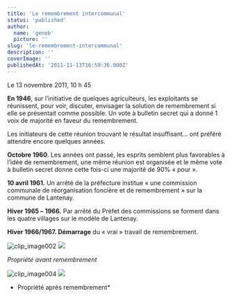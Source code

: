 ```yaml
---
title: 'Le remembrement intercommunal'
status: 'published'
author:
  name: 'geneb'
  picture: ''
slug: 'le-remembrement-intercommunal'
description: ''
coverImage: ''
publishedAt: '2011-11-13T16:59:36.000Z'
---
```


Le 13 novembre 2011, 10 h 45

**En 1946**, sur l’initiative de quelques agriculteurs, les exploitants se réunissent, pour voir, discuter, envisager la solution de remembrement si elle se présentait comme possible. Un vote à bulletin secret qui a donné 1 voix de majorité en faveur du remembrement.

Les initiateurs de cette réunion trouvant le résultat insuffisant… ont préféré attendre encore quelques années.

**Octobre 1960**. Les années ont passé, les esprits semblent plus favorables à l’idée de remembrement, une même réunion est organisée et le même vote à bulletin secret donne cette fois-ci une majorité de 90% « pour ».

**10 avril 1961.** Un arrêté de la préfecture institue « une commission communale de réorganisation foncière et de remembrement » sur la commune de Lantenay.

**Hiver 1965 –** **1966.** Par arrêté du Préfet des commissions se forment dans les quatre villages sur le modèle de Lantenay.

**Hiver 1966/1967. Démarrage** du « vrai » travail de remembrement.

![clip_image002](/img/beguelins/Windows-Live-Writer/LE-REMEMBREMENT_13F6F/clip_image002_thumb.jpg)
![](/img/beguelins/Windows-Live-Writer/LE-REMEMBREMENT_13F6F/clip_image002_2.jpg)

*Propriété avant remembrement*

![clip_image004](/img/beguelins/Windows-Live-Writer/LE-REMEMBREMENT_13F6F/clip_image004_thumb.jpg)
![](/img/beguelins/Windows-Live-Writer/LE-REMEMBREMENT_13F6F/clip_image004_2.jpg)

* Propriété après remembrement*
